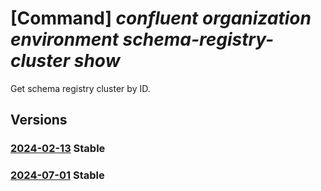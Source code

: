 # [Command] _confluent organization environment schema-registry-cluster show_

Get schema registry cluster by ID.

## Versions

### [2024-02-13](/Resources/mgmt-plane/L3N1YnNjcmlwdGlvbnMve30vcmVzb3VyY2Vncm91cHMve30vcHJvdmlkZXJzL21pY3Jvc29mdC5jb25mbHVlbnQvb3JnYW5pemF0aW9ucy97fS9lbnZpcm9ubWVudHMve30vc2NoZW1hcmVnaXN0cnljbHVzdGVycy97fQ==/2024-02-13.xml) **Stable**

<!-- mgmt-plane /subscriptions/{}/resourcegroups/{}/providers/microsoft.confluent/organizations/{}/environments/{}/schemaregistryclusters/{} 2024-02-13 -->

### [2024-07-01](/Resources/mgmt-plane/L3N1YnNjcmlwdGlvbnMve30vcmVzb3VyY2Vncm91cHMve30vcHJvdmlkZXJzL21pY3Jvc29mdC5jb25mbHVlbnQvb3JnYW5pemF0aW9ucy97fS9lbnZpcm9ubWVudHMve30vc2NoZW1hcmVnaXN0cnljbHVzdGVycy97fQ==/2024-07-01.xml) **Stable**

<!-- mgmt-plane /subscriptions/{}/resourcegroups/{}/providers/microsoft.confluent/organizations/{}/environments/{}/schemaregistryclusters/{} 2024-07-01 -->
